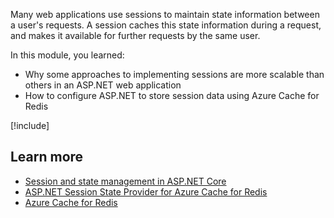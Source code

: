 Many web applications use sessions to maintain state information between a user's requests. A session caches this state information during a request, and makes it available for further requests by the same user. 

In this module, you learned:

- Why some approaches to implementing sessions are more scalable than others in an ASP.NET web application
- How to configure ASP.NET to store session data using Azure Cache for Redis

[!include[](../../../includes/azure-sandbox-cleanup.md)]

## Learn more

- [Session and state management in ASP.NET Core](https://docs.microsoft.com/aspnet/core/fundamentals/app-state)
- [ASP.NET Session State Provider for Azure Cache for Redis](https://docs.microsoft.com/azure/azure-cache-for-redis/cache-aspnet-session-state-provider)
- [Azure Cache for Redis](https://docs.microsoft.com/azure/azure-cache-for-redis/cache-overview)